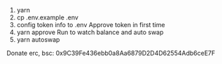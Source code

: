 1. yarn
2. cp .env.example .env
3. config token info to .env
Approve token in first time
4. yarn approve
Run to watch balance and auto swap
5. yarn autoswap

Donate erc, bsc: 0x9C39Fe436ebb0a8Aa6879D2D4D62554Adb6ceE7F
